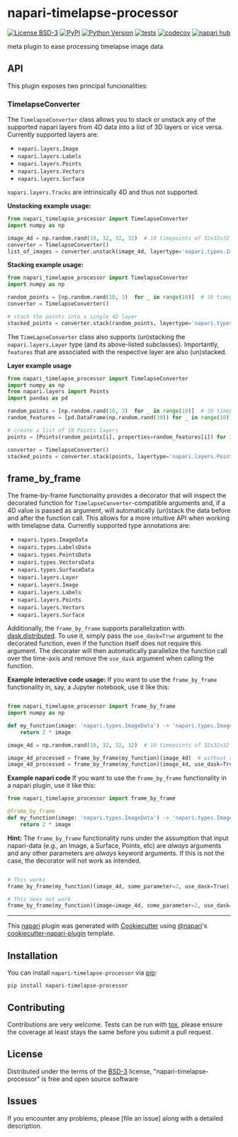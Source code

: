 # napari-timelapse-processor

[![License BSD-3](https://img.shields.io/pypi/l/napari-timelapse-processor.svg?color=green)](https://github.com/jo-mueller/napari-timelapse-processor/raw/main/LICENSE)
[![PyPI](https://img.shields.io/pypi/v/napari-timelapse-processor.svg?color=green)](https://pypi.org/project/napari-timelapse-processor)
[![Python Version](https://img.shields.io/pypi/pyversions/napari-timelapse-processor.svg?color=green)](https://python.org)
[![tests](https://github.com/jo-mueller/napari-timelapse-processor/workflows/tests/badge.svg)](https://github.com/jo-mueller/napari-timelapse-processor/actions)
[![codecov](https://codecov.io/gh/jo-mueller/napari-timelapse-processor/branch/main/graph/badge.svg)](https://codecov.io/gh/jo-mueller/napari-timelapse-processor)
[![napari hub](https://img.shields.io/endpoint?url=https://api.napari-hub.org/shields/napari-timelapse-processor)](https://napari-hub.org/plugins/napari-timelapse-processor)

meta plugin to ease processing timelapse image data

## API

This plugin exposes two principal funcionalities:

### TimelapseConverter

The `TimelapseConverter` class allows you to stack or unstack any of the supported napari layers from 4D data into a list of 3D layers or vice versa. Currently supported layers are:

- `napari.layers.Image`
- `napari.layers.Labels`
- `napari.layers.Points`
- `napari.layers.Vectors`
- `napari.layers.Surface`

`napari.layers.Tracks` are intrinsically 4D and thus not supported.

**Unstacking example usage:**

```python
from napari_timelapse_processor import TimelapseConverter
import numpy as np

image_4d = np.random.rand(10, 32, 32, 32)  # 10 timepoints of 32x32x32 data
converter = TimelapseConverter()
list_of_images = converter.unstack(image_4d, layertype='napari.types.ImageData')
```

**Stacking example usage:**

```python
from napari_timelapse_processor import TimelapseConverter
import numpy as np

random_points = [np.random.rand(10, 3)  for _ in range(10)]  # 10 timepoints of 10 random 3D points
converter = TimelapseConverter()

# stack the points into a single 4D layer
stacked_points = converter.stack(random_points, layertype='napari.types.PointsData')
```

The `TimeLapseConverter` class also supports (un)stacking the `napari.layers.Layer` type (and its above-listed subclasses). Importantly, `features` that are associated with the respective layer are also (un)stacked.

**Layer example usage**

```python
from napari_timelapse_processor import TimelapseConverter
import numpy as np
from napari.layers import Points
import pandas as pd

random_points = [np.random.rand(10, 3)  for _ in range(10)]  # 10 timepoints of 10 random 3D points
random_features = [pd.DataFrame(np.random.rand(10)) for _ in range(10)]  # 10 timepoints of 10 random feature values

# create a list of 10 Points layers
points = [Points(random_points[i], properties=random_features[i]) for i in range(10)]

converter = TimelapseConverter()
stacked_points = converter.stack(points, layertype='napari.layers.Points')
```

## frame_by_frame

The frame-by-frame functionality provides a decorator that will inspect the decorated function for `TimelapseConverter`-compatible arguments and, if a 4D value is passed as argument, will automatically (un)stack the data before and after the function call. This allows for a more intuitive API when working with timelapse data. Currently supported type annotations are:

- `napari.types.ImageData`
- `napari.types.LabelsData`
- `napari.types.PointsData`
- `napari.types.VectorsData`
- `napari.types.SurfaceData`
- `napari.layers.Layer`
- `napari.layers.Image`
- `napari.layers.Labels`
- `napari.layers.Points`
- `napari.layers.Vectors`
- `napari.layers.Surface`

Additionally, the `frame_by_frame` supports parallelization with [dask.distributed](https://distributed.dask.org/en/latest/). To use it, simply pass the `use_dask=True` argument to the decorated function, even if the function itself does not require this argument. The decorater will then automatically parallelize the function call over the time-axis and remove the `use_dask` argument when calling the function.

**Example interactive code usage:** If you want to use the `frame_by_frame` functionality in, say, a Jupyter notebook, use it like this:

```python

from napari_timelapse_processor import frame_by_frame
import numpy as np

def my_function(image: 'napari.types.ImageData') -> 'napari.types.ImageData':
    return 2 * image

image_4d = np.random.rand(10, 32, 32, 32)  # 10 timepoints of 32x32x32 data

image_4d_processed = frame_by_frame(my_function)(image_4d)  # without dask
image_4d_processed = frame_by_frame(my_function)(image_4d, use_dask=True)  # with dask
```

**Example napari code** If you want to use the `frame_by_frame` functionality in a napari plugin, use it like this:

```python
from napari_timelapse_processor import frame_by_frame

@frame_by_frame
def my_function(image: 'napari.types.ImageData') -> 'napari.types.ImageData':
    return 2 * image
```

**Hint:** The `frame_by_frame` functionality runs under the assumption that input napari-data (e.g., an Image, a Surface, Points, etc) are *always* arguments and any other parameters are *always* keyword arguments. If this is not the case, the decorator will not work as intended.

```python

# This works
frame_by_frame(my_function)(image_4d, some_parameter=2, use_dask=True)

# This does not work
frame_by_frame(my_function)(image=image_4d, some_parameter=2, use_dask=True)
```

----------------------------------

This [napari] plugin was generated with [Cookiecutter] using [@napari]'s [cookiecutter-napari-plugin] template.

<!--
Don't miss the full getting started guide to set up your new package:
https://github.com/napari/cookiecutter-napari-plugin#getting-started

and review the napari docs for plugin developers:
https://napari.org/stable/plugins/index.html
-->

## Installation

You can install `napari-timelapse-processor` via [pip]:

    pip install napari-timelapse-processor




## Contributing

Contributions are very welcome. Tests can be run with [tox], please ensure
the coverage at least stays the same before you submit a pull request.

## License

Distributed under the terms of the [BSD-3] license,
"napari-timelapse-processor" is free and open source software

## Issues

If you encounter any problems, please [file an issue] along with a detailed description.

[napari]: https://github.com/napari/napari
[Cookiecutter]: https://github.com/audreyr/cookiecutter
[@napari]: https://github.com/napari
[MIT]: http://opensource.org/licenses/MIT
[BSD-3]: http://opensource.org/licenses/BSD-3-Clause
[GNU GPL v3.0]: http://www.gnu.org/licenses/gpl-3.0.txt
[GNU LGPL v3.0]: http://www.gnu.org/licenses/lgpl-3.0.txt
[Apache Software License 2.0]: http://www.apache.org/licenses/LICENSE-2.0
[Mozilla Public License 2.0]: https://www.mozilla.org/media/MPL/2.0/index.txt
[cookiecutter-napari-plugin]: https://github.com/napari/cookiecutter-napari-plugin

[napari]: https://github.com/napari/napari
[tox]: https://tox.readthedocs.io/en/latest/
[pip]: https://pypi.org/project/pip/
[PyPI]: https://pypi.org/

